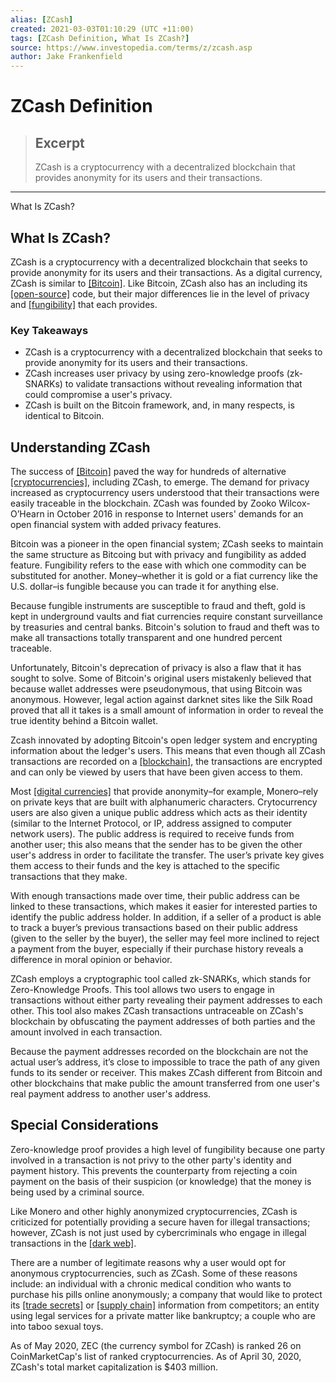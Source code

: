 ```yaml
---
alias: [ZCash]
created: 2021-03-03T01:10:29 (UTC +11:00)
tags: [ZCash Definition, What Is ZCash?]
source: https://www.investopedia.com/terms/z/zcash.asp
author: Jake Frankenfield
---
```


# ZCash Definition

> ## Excerpt
> ZCash is a cryptocurrency with a decentralized blockchain that provides anonymity for its users and their transactions.

---

What Is ZCash?
## What Is ZCash?

ZCash is a cryptocurrency with a decentralized blockchain that seeks to provide anonymity for its users and their transactions. As a digital currency, ZCash is similar to [[Bitcoin]](https://www.investopedia.com/terms/b/bitcoin.asp). Like Bitcoin, ZCash also has an including its [[open-source]](https://www.investopedia.com/terms/o/open-source.asp) code, but their major differences lie in the level of privacy and [[fungibility]](https://www.investopedia.com/terms/f/fungibility.asp) that each provides.

### Key Takeaways

-   ZCash is a cryptocurrency with a decentralized blockchain that seeks to provide anonymity for its users and their transactions.
-   ZCash increases user privacy by using zero-knowledge proofs (zk-SNARKs) to validate transactions without revealing information that could compromise a user's privacy.
-   ZCash is built on the Bitcoin framework, and, in many respects, is identical to Bitcoin.

## Understanding ZCash

The success of [[Bitcoin]](https://www.investopedia.com/terms/b/bitcoin.asp) paved the way for hundreds of alternative [[cryptocurrencies]](https://www.investopedia.com/terms/c/cryptocurrency.asp), including ZCash, to emerge. The demand for privacy increased as cryptocurrency users understood that their transactions were easily traceable in the blockchain. ZCash was founded by Zooko Wilcox-O’Hearn in October 2016 in response to Internet users' demands for an open financial system with added privacy features.

Bitcoin was a pioneer in the open financial system; ZCash seeks to maintain the same structure as Bitcoing but with privacy and fungibility as added feature. Fungibility refers to the ease with which one commodity can be substituted for another. Money–whether it is gold or a fiat currency like the U.S. dollar–is fungible because you can trade it for anything else.

Because fungible instruments are susceptible to fraud and theft, gold is kept in underground vaults and fiat currencies require constant surveillance by treasuries and central banks. Bitcoin's solution to fraud and theft was to make all transactions totally transparent and one hundred percent traceable.

Unfortunately, Bitcoin's deprecation of privacy is also a flaw that it has sought to solve. Some of Bitcoin's original users mistakenly believed that because wallet addresses were pseudonymous, that using Bitcoin was anonymous. However, legal action against darknet sites like the Silk Road proved that all it takes is a small amount of information in order to reveal the true identity behind a Bitcoin wallet.

Zcash innovated by adopting Bitcoin's open ledger system and encrypting information about the ledger's users. This means that even though all ZCash transactions are recorded on a [[blockchain]](https://www.investopedia.com/terms/b/blockchain.asp), the transactions are encrypted and can only be viewed by users that have been given access to them.

Most [[digital currencies]](https://www.investopedia.com/terms/d/digital-money.asp) that provide anonymity–for example, Monero–rely on private keys that are built with alphanumeric characters. Crytocurrency users are also given a unique public address which acts as their identity (similar to the Internet Protocol, or IP, address assigned to computer network users). The public address is required to receive funds from another user; this also means that the sender has to be given the other user's address in order to facilitate the transfer. The user’s private key gives them access to their funds and the key is attached to the specific transactions that they make.

With enough transactions made over time, their public address can be linked to these transactions, which makes it easier for interested parties to identify the public address holder. In addition, if a seller of a product is able to track a buyer’s previous transactions based on their public address (given to the seller by the buyer), the seller may feel more inclined to reject a payment from the buyer, especially if their purchase history reveals a difference in moral opinion or behavior.

ZCash employs a cryptographic tool called zk-SNARKs, which stands for Zero-Knowledge Proofs. This tool allows two users to engage in transactions without either party revealing their payment addresses to each other. This tool also makes ZCash transactions untraceable on ZCash's blockchain by obfuscating the payment addresses of both parties and the amount involved in each transaction.

Because the payment addresses recorded on the blockchain are not the actual user’s address, it’s close to impossible to trace the path of any given funds to its sender or receiver. This makes ZCash different from Bitcoin and other blockchains that make public the amount transferred from one user's real payment address to another user's address.

## Special Considerations

Zero-knowledge proof provides a high level of fungibility because one party involved in a transaction is not privy to the other party's identity and payment history. This prevents the counterparty from rejecting a coin payment on the basis of their suspicion (or knowledge) that the money is being used by a criminal source.

Like Monero and other highly anonymized cryptocurrencies, ZCash is criticized for potentially providing a secure haven for illegal transactions; however, ZCash is not just used by cybercriminals who engage in illegal transactions in the [[dark web]](https://www.investopedia.com/terms/d/dark-web.asp).

There are a number of legitimate reasons why a user would opt for anonymous cryptocurrencies, such as ZCash. Some of these reasons include: an individual with a chronic medical condition who wants to purchase his pills online anonymously; a company that would like to protect its [[trade secrets]](https://www.investopedia.com/terms/t/trade-secret.asp) or [[supply chain]](https://www.investopedia.com/terms/s/supplychain.asp) information from competitors; an entity using legal services for a private matter like bankruptcy; a couple who are into taboo sexual toys.

As of May 2020, ZEC (the currency symbol for ZCash) is ranked 26 on CoinMarketCap's list of ranked cryptocurrencies. As of April 30, 2020, ZCash's total market capitalization is $403 million.
